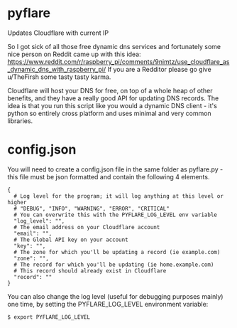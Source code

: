 # pyflare
Updates Cloudflare with current IP

So I got sick of all those free dynamic dns services and fortunately some nice person on Reddit came up with this idea:
https://www.reddit.com/r/raspberry_pi/comments/9nimtz/use_cloudflare_as_dynamic_dns_with_raspberry_pi/
If you are a Redditor please go give u/TheFirsh some tasty tasty karma.

 Cloudflare will host your DNS for free, on top of a whole heap of other benefits, and they have a really good API for updating DNS records. The idea is that you run this script like you would a dynamic DNS client - it's python so entirely cross platform and uses minimal and very common libraries.

# config.json

You will need to create a config.json file in the same folder as pyflare.py - this file must be json formatted and contain the following 4 elements.

```
{
  # Log level for the program; it will log anything at this level or higher
  # "DEBUG", "INFO", "WARNING", "ERROR", "CRITICAL"
  # You can overwrite this with the PYFLARE_LOG_LEVEL env variable
  "log_level": "",
  # The email address on your Cloudflare account
  "email": "",
  # The Global API key on your account
  "key": "",
  # The zone for which you'll be updating a record (ie example.com)
  "zone": "",
  # The record for which you'll be updating (ie home.example.com)
  # This record should already exist in Cloudflare
  "record": ""
}
```

You can also change the log level (useful for debugging purposes mainly) one time, by setting the PYFLARE_LOG_LEVEL environment variable:

```bash 
$ export PYFLARE_LOG_LEVEL
```
